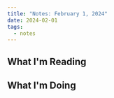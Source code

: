 ```yaml
---
title: "Notes: February 1, 2024"
date: 2024-02-01
tags:
  - notes
---
```


## What I'm Reading

## What I'm Doing
